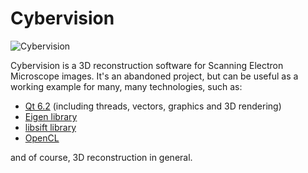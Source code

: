 # Cybervision

![Cybervision](https://github.com/zlogic/cybervision/releases/download/tag_qt62_gcc1120_cmake/screenshot.png)

Cybervision is a 3D reconstruction software for Scanning Electron Microscope images.
It's an abandoned project, but can be useful as a working example for many, many technologies, such as:
* [Qt 6.2](https://doc.qt.io/qt-6.2/) (including threads, vectors, graphics and 3D rendering)
* [Eigen library](http://eigen.tuxfamily.org/)
* [libsift library](https://sourceforge.net/projects/libsift/)
* [OpenCL](https://www.khronos.org/registry/OpenCL/)

and of course, 3D reconstruction in general.
